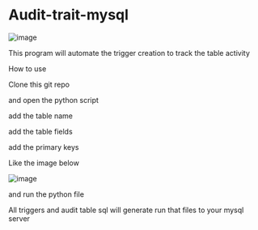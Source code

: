# Audit-trait-mysql
![image](https://user-images.githubusercontent.com/54390036/208138946-f5f6e4dd-9cb2-4a1c-b2d6-32ea3b2ba6cf.png)

This program will automate the trigger creation to track the table activity


How to use

Clone this git repo

and open the python script

add the table name

add the table fields

add the primary keys


Like the image below

![image](https://user-images.githubusercontent.com/54390036/208139415-1413211d-d327-493e-b8db-2104eeff768e.png)

and run the python file

All triggers and audit table sql will generate   run that files to your mysql server
